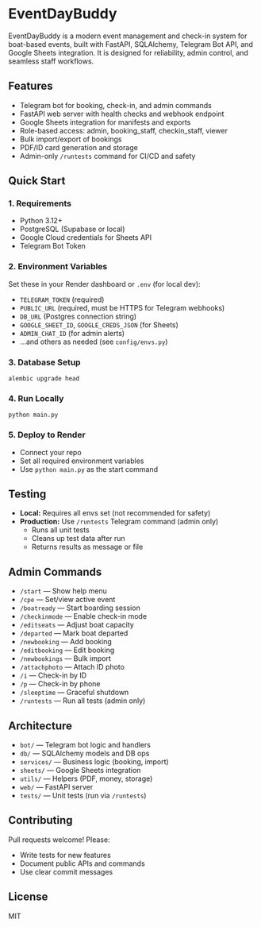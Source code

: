   # EventDayBuddy

  EventDayBuddy is a modern event management and check-in system for boat-based events, built with FastAPI, SQLAlchemy, Telegram Bot API, and Google Sheets integration. It is designed for reliability, admin control, and seamless staff workflows.

  ## Features
  - Telegram bot for booking, check-in, and admin commands
  - FastAPI web server with health checks and webhook endpoint
  - Google Sheets integration for manifests and exports
  - Role-based access: admin, booking_staff, checkin_staff, viewer
  - Bulk import/export of bookings
  - PDF/ID card generation and storage
  - Admin-only `/runtests` command for CI/CD and safety

  ## Quick Start

  ### 1. Requirements
  - Python 3.12+
  - PostgreSQL (Supabase or local)
  - Google Cloud credentials for Sheets API
  - Telegram Bot Token

  ### 2. Environment Variables
  Set these in your Render dashboard or `.env` (for local dev):
  - `TELEGRAM_TOKEN` (required)
  - `PUBLIC_URL` (required, must be HTTPS for Telegram webhooks)
  - `DB_URL` (Postgres connection string)
  - `GOOGLE_SHEET_ID`, `GOOGLE_CREDS_JSON` (for Sheets)
  - `ADMIN_CHAT_ID` (for admin alerts)
  - ...and others as needed (see `config/envs.py`)

  ### 3. Database Setup
  ```
  alembic upgrade head
  ```

  ### 4. Run Locally
  ```
  python main.py
  ```

  ### 5. Deploy to Render
  - Connect your repo
  - Set all required environment variables
  - Use `python main.py` as the start command

  ## Testing
  - **Local:** Requires all envs set (not recommended for safety)
  - **Production:** Use `/runtests` Telegram command (admin only)
    - Runs all unit tests
    - Cleans up test data after run
    - Returns results as message or file

  ## Admin Commands
  - `/start` — Show help menu
  - `/cpe` — Set/view active event
  - `/boatready` — Start boarding session
  - `/checkinmode` — Enable check-in mode
  - `/editseats` — Adjust boat capacity
  - `/departed` — Mark boat departed
  - `/newbooking` — Add booking
  - `/editbooking` — Edit booking
  - `/newbookings` — Bulk import
  - `/attachphoto` — Attach ID photo
  - `/i` — Check-in by ID
  - `/p` — Check-in by phone
  - `/sleeptime` — Graceful shutdown
  - `/runtests` — Run all tests (admin only)

  ## Architecture
  - `bot/` — Telegram bot logic and handlers
  - `db/` — SQLAlchemy models and DB ops
  - `services/` — Business logic (booking, import)
  - `sheets/` — Google Sheets integration
  - `utils/` — Helpers (PDF, money, storage)
  - `web/` — FastAPI server
  - `tests/` — Unit tests (run via `/runtests`)

  ## Contributing
  Pull requests welcome! Please:
  - Write tests for new features
  - Document public APIs and commands
  - Use clear commit messages

  ## License
  MIT
